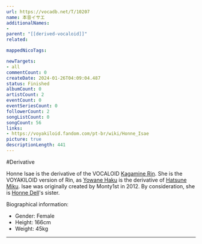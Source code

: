 ```yaml
---
url: https://vocadb.net/T/10207
name: 本音イサエ
additionalNames: 
- 
parent: "[[derived-vocaloid]]"
related:

mappedNicoTags:

newTargets:
- all
commentCount: 0
createDate: 2024-01-26T04:09:04.487
status: Finished
albumCount: 0
artistCount: 2
eventCount: 0
eventSeriesCount: 0
followerCount: 2
songListCount: 0
songCount: 56
links: 
- https://voyakiloid.fandom.com/pt-br/wiki/Honne_Isae
picture: true
descriptionLength: 441
---
```


#Derivative

Honne Isae is the derivative of the VOCALOID [Kagamine Rin](https://vocadb.net/Ar/14). She is the VOYAKILOID version of Rin, as [Yowane Haku](https://vocadb.net/T/7217/yowane-haku) is the derivative of [Hatsune Miku](https://vocadb.net/Ar/1). Isae was originally created by Monty1st in 2012.
By consideration, she is [Honne Dell](https://vocadb.net/T/7002)'s sister.

Biographical information:
- Gender: Female
- Height: 166cm
- Weight: 45kg

---

